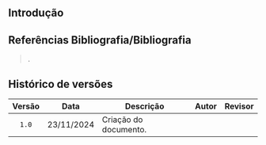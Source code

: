 ## Introdução







## Referências Bibliografia/Bibliografia

> .

## Histórico de versões 

|Versão|Data|Descrição|Autor|Revisor|
|:----:|----|---------|-----|:-------:|
|`1.0`|23/11/2024|Criação do documento. |[](https://github.com/)|[](https://github.com/)|